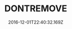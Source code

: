 ---
template: "post"
title: DONTREMOVE
slug: "posts/dontremove"
draft: true
date: "2016-12-01T22:40:32.169Z"
category: "none"
description: "see title"
socialImage: ""
---
